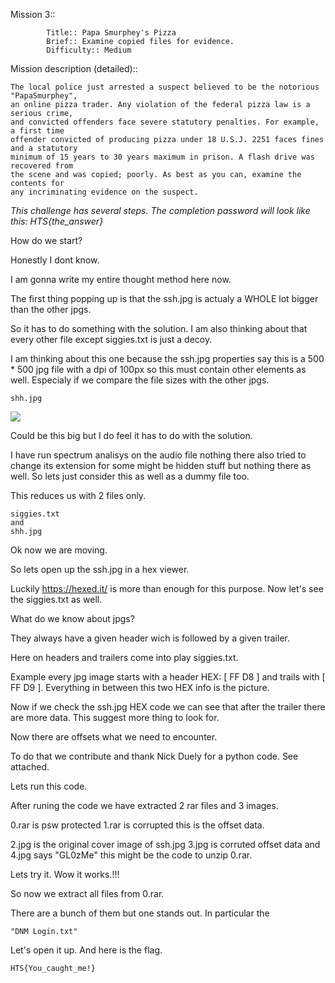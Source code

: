 Mission 3::
        
        	Title:: Papa Smurphey's Pizza
            Brief:: Examine copied files for evidence.
            Difficulty:: Medium

Mission description (detailed)::

	The local police just arrested a suspect believed to be the notorious "PapaSmurphey", 
    an online pizza trader. Any violation of the federal pizza law is a serious crime, 
    and convicted offenders face severe statutory penalties. For example, a first time 
    offender convicted of producing pizza under 18 U.S.J. 2251 faces fines and a statutory 
    minimum of 15 years to 30 years maximum in prison. A flash drive was recovered from 
    the scene and was copied; poorly. As best as you can, examine the contents for 
    any incriminating evidence on the suspect.

*This challenge has several steps. 
The completion password will look like this: HTS{the_answer}*

How do we start?
	
Honestly I dont know. 

I am gonna write my entire thought method here now. 

The first thing popping up is that the ssh.jpg is actualy a WHOLE lot bigger than the other jpgs. 

So it has to do something with the solution. 
I am also thinking about that every other file except siggies.txt is just a decoy.

I am thinking about this one because the ssh.jpg properties say this is a 500 * 500 jpg file with a dpi of 100px so this must contain other elements as well. Especialy if we compare the file sizes with the other jpgs. 

	shh.jpg
<img src="https://github.com/norbert-dev/Hack_This_Site/blob/main/Forensic%20Missions/Mission%203/shh.jpg">

Could be this big but I do feel it has to do with the solution.

I have run spectrum analisys on the audio file nothing there also tried to change its extension for some might be hidden stuff but nothing there as well. So lets just consider this as well as a dummy file too.
    
This reduces us with 2 files only.

    siggies.txt
    and
    shh.jpg

Ok now we are moving. 

So lets open up the ssh.jpg in a hex viewer. 

Luckily https://hexed.it/ is more than enough for this purpose. 
Now let's see the siggies.txt as well. 

What do we know about jpgs? 

They always have a given header wich is followed by a given trailer.

Here on headers and trailers come into play siggies.txt. 
    
Example every jpg image starts with a header HEX: [ FF D8 ] and trails with [ FF D9 ]. 
Everything in between this two HEX info is the picture. 

Now if we check the ssh.jpg HEX code we can see that after the trailer there are more data. 
This suggest more thing to look for. 

Now there are offsets what we need to encounter.

To do that we contribute and thank Nick Duely for a python code. See attached.

Lets run this code.
    
After runing the code we have extracted 2 rar files and 3 images.

0.rar is psw protected 1.rar is corrupted this is the offset data.

2.jpg is the original cover image of ssh.jpg 3.jpg is corruted offset data and 4.jpg says 
    "GL0zMe" 
this might be the code to unzip 0.rar.

Lets try it. Wow it works.!!!

So now we extract all files from 0.rar.

There are a bunch of them but one stands out. In particular the 

    "DNM Login.txt"

Let's open it up. 
And here is the flag.

    HTS{You_caught_me!}
